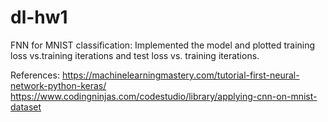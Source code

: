 # dl-hw1
FNN for MNIST classification:
Implemented the model and plotted training loss vs.training iterations and test loss vs. training iterations.

References:
https://machinelearningmastery.com/tutorial-first-neural-network-python-keras/
https://www.codingninjas.com/codestudio/library/applying-cnn-on-mnist-dataset
